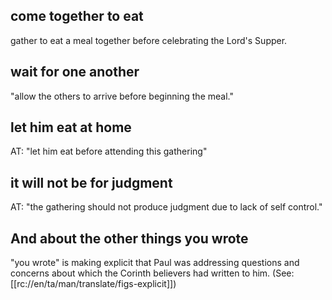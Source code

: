 ## come together to eat ##

gather to eat a meal together before celebrating the Lord's Supper.

## wait for one another ##

"allow the others to arrive before beginning the meal."

## let him eat at home ##

AT: "let him eat before attending this gathering"

## it will not be for judgment ##

AT: "the gathering should not produce judgment due to lack of self control."

## And about the other things you wrote ##

"you wrote" is making explicit that Paul was addressing questions and concerns about which the Corinth believers had written to him. (See: [[rc://en/ta/man/translate/figs-explicit]])